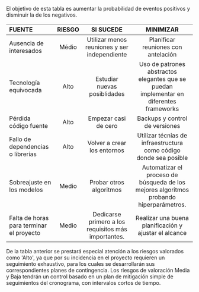 El objetivo de esta tabla es aumentar la probabilidad de eventos positivos y disminuir la de los negativos.

FUENTE | RIESGO | SI SUCEDE | MINIMIZAR
:----------------|:-------------:|:-------------:|:-------------:
Ausencia de interesados | Médio | Utilizar menos reuniones y ser independiente | Planificar reuniones con antelación
Tecnología equivocada | Alto | Estudiar nuevas posiblidades | Uso de patrones abstractos elegantes que se puedan implementar en diferentes frameworks
Pérdida código fuente | Alto | Empezar casi de cero | Backups y control de versiones
Fallo de dependencias o librerías| Alto | Volver a crear los entornos | Utilizar técnias de infraestructura como código donde sea posible
Sobreajuste en los modelos| Medio | Probar otros algoritmos | Automatizar el proceso de búsqueda de los mejores algoritmos probando hiperparámetros.
Falta de horas para terminar el proyecto| Medio | Dedicarse primero a los requisitos más importantes. | Realizar una buena planificación y ajustar el alcance

De la tabla anterior se prestará especial atención a los riesgos valorados como 'Alto', ya que por su incidencia en el proyecto requieren un seguimiento exhaustivo, para los cuales se desarrollarán sus correspondientes planes de contingencia. Los riesgos de valoración Media y Baja tendrán un control basado en un plan de mitigación simple de seguimientos del cronograma, con intervalos cortos de tiempo.